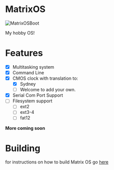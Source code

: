 MatrixOS
========
![MatrixOSBoot](https://raw.githubusercontent.com/teenHack42/MatrixOS/master/docs/MatrixOSBootv1.2.2.png)

My hobby OS!

Features
========

- [x] Multitasking system
- [x] Command Line
- [x] CMOS clock with translation to: 
  - [x] Sydney
  - [ ] Welcome to add your own.
- [x] Serial Com Port Support
- [ ] Filesystem support
  - [ ] ext2
  - [ ] ext3-4
  - [ ] fat12

**More coming soon**

Building
========
for instructions on how to build Matrix OS go [here](https://github.com/teenHack42/MatrixOS/wiki/Build)
